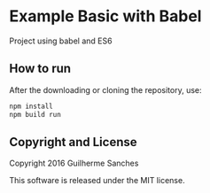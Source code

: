 # Example Basic with Babel
Project using babel and ES6

## How to run
After the downloading or cloning the repository, use:
```bash
npm install
npm build run
```

## Copyright and License
Copyright 2016 Guilherme Sanches

This software is released under the MIT license.